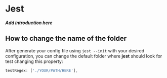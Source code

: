 # Jest

**_Add introduction here_**

## How to change the name of the folder 

After generate your config file using `jest --init` with your desired configuration, you can change the default folder where **jest** should look for test changing this property:

```javascript
testRegex: ['./YOUR/PATH/HERE'],
```
